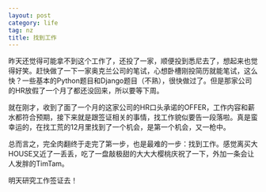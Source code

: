 ```yaml
---
layout: post
category: life
tag: nz
title: 找到工作
---
```


昨天还觉得可能拿不到这个工作了，还投了一家，顺便投到悉尼去了，想起来也觉得好笑。赶快做了一下一家奥克兰公司的笔试，心想卧槽刚投简历就能笔试，这么快？一些基本的Python题目和Django题目（不熟），很快做过了。但是那家公司的HR放假了一个月了都还没回来，所以要等下周。

就在刚才，收到了面了一个月的这家公司的HR口头承诺的OFFER，工作内容和薪水都符合预期，接下来就是跟签证相关的事情，找工作貌似要告一段落啦。真是蛮幸运的，在找工荒的12月里找到了一个机会，是第一个机会，又一枪中。

总而言之，完全肉翻终于走完了第一步，也是最难的一步：找到工作。感觉离买大HOUSE又近了一丢丢，吃了一盘敲极甜的大大大樱桃庆祝了一下，外加一条会让人发胖的TimTam。

明天研究工作签证去！
